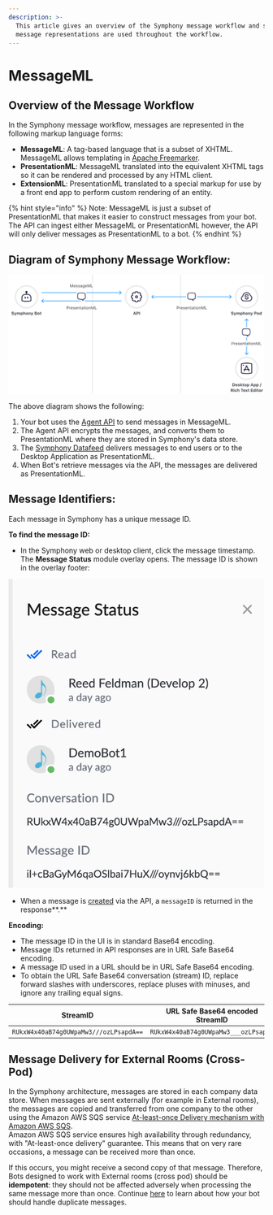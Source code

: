 ```yaml
---
description: >-
  This article gives an overview of the Symphony message workflow and shows how
  message representations are used throughout the workflow.
---
```


# MessageML

## Overview of the Message Workflow

In the Symphony message workflow, messages are represented in the following markup language forms:

* **MessageML**: A tag-based language that is a subset of XHTML. MessageML allows templating in [Apache Freemarker](https://freemarker.apache.org/index.html).
* **PresentationML**: MessageML translated into the equivalent XHTML tags so it can be rendered and processed by any HTML client.
* **ExtensionML**: PresentationML translated to a special markup for use by a front end app to perform custom rendering of an entity.

{% hint style="info" %}
Note: MessageML is just a subset of PresentationML that makes it easier to construct messages from your bot. The API can ingest either MessageML or PresentationML however, the API will only deliver messages as PresentationML to a bot.
{% endhint %}

## Diagram of Symphony Message Workflow:

![](../../../.gitbook/assets/message-workflow-3x.svg)

The above diagram shows the following:

1. Your bot uses the [Agent API](../../overview-of-rest-api/agent-api.md) to send messages in MessageML.
2. The Agent API encrypts the messages, and converts them to PresentationML where they are stored in Symphony's data store.   
3. The [Symphony Datafeed](../../datafeed/) delivers messages to end users or to the Desktop Application as PresentationML.
4. When Bot's retrieve messages via the API, the messages are delivered as PresentationML.   

## Message Identifiers:

Each message in Symphony has a unique message ID.

**To find the message ID:**

* In the Symphony web or desktop client, click the message timestamp. The **Message Status** module overlay opens. The message ID is shown in the overlay footer:

![](../../../.gitbook/assets/screen-shot-2020-07-17-at-3.17.36-pm.png)

* When a message is [created](https://rest-api.symphony.com/docs/create-message-v4) via the API, a `messageID` is returned in the response**.**

**Encoding:**

* The message ID in the UI is in standard Base64 encoding.
* Message IDs returned in API responses are in URL Safe Base64 encoding.
* A message ID used in a URL should be in URL Safe Base64 encoding. 
* To obtain the URL Safe Base64 conversation \(stream\) ID, replace forward slashes with underscores, replace pluses with minuses, and ignore any trailing equal signs.

| **StreamID** | **URL Safe Base64 encoded StreamID** |
| :---: | :---: |
| `RUkxW4x40aB74g0UWpaMw3///ozLPsapdA==` | `RUkxW4x40aB74g0UWpaMw3___ozLPsapdA` |

## Message Delivery for External Rooms \(Cross-Pod\)

In the Symphony architecture, messages are stored in each company data store. When messages are sent externally \(for example in External rooms\), the messages are copied and transferred from one company to the other using the Amazon AWS SQS service [At-least-once Delivery mechanism with Amazon AWS SQS](https://docs.aws.amazon.com/AWSSimpleQueueService/latest/SQSDeveloperGuide/standard-queues.html).  
Amazon AWS SQS service ensures high availability through redundancy, with "At-least-once delivery" guarantee. This means that on very rare occasions, a message can be received more than once.

If this occurs, you might receive a second copy of that message. Therefore, Bots designed to work with External rooms \(cross pod\) should be **idempotent**: they should not be affected adversely when processing the same message more than once. Continue [here](../../bots-best-practices.md#duplicate-messages) to learn about how your bot should handle duplicate messages.




